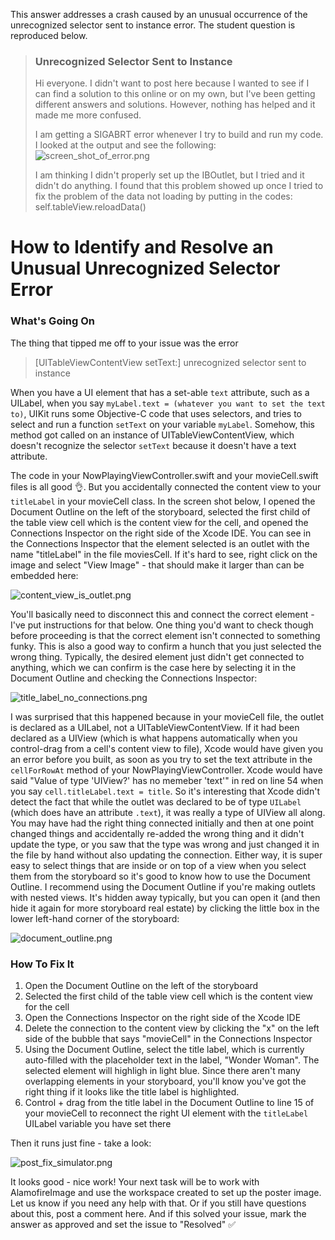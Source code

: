 This answer addresses a crash caused by an unusual occurrence of the unrecognized selector sent to instance error.  The student question is reproduced below.

> ### Unrecognized Selector Sent to Instance
>
> Hi everyone. I didn't want to post here because I wanted to see if I can find a solution to this online or on my own, but I've been getting different answers and solutions. However, nothing has helped and it made me more confused.
>
> I am getting a SIGABRT error whenever I try to build and run my code. I looked at the output and see the following:
> ![screen_shot_of_error.png](https://i.imgur.com/sQA9mME.png)
>
> I am thinking I didn't properly set up the IBOutlet, but I tried and it didn't do anything. I found that this problem showed up once I tried to fix the problem of the data not loading by putting in the codes: self.tableView.reloadData()

# How to Identify and Resolve an Unusual Unrecognized Selector Error

### What's Going On

The thing that tipped me off to your issue was the error

> [UITableViewContentView setText:] unrecognized selector sent to instance

When you have a UI element that has a set-able `text` attribute, such as a UILabel, when you say `myLabel.text = (whatever you want to set the text to)`, UIKit runs some Objective-C code that uses selectors, and tries to select and run a function `setText` on your variable `myLabel`.  Somehow, this method got called on an instance of UITableViewContentView, which doesn't recognize the selector `setText` because it doesn't have a text attribute.

The code in your NowPlayingViewController.swift and your movieCell.swift files is all good 👌.  But you accidentally connected the content view to your `titleLabel` in your movieCell class.  In the screen shot below, I opened the Document Outline on the left of the storyboard, selected the first child of the table view cell which is the content view for the cell, and opened the Connections Inspector on the right side of the Xcode IDE.  You can see in the Connections Inspector that the element selected is an outlet with the name "titleLabel" in the file moviesCell.  If it's hard to see, right click on the image and select "View Image" - that should make it larger than can be embedded here:

![content_view_is_outlet.png](https://i.imgur.com/ipL4kSA.png)

You'll basically need to disconnect this and connect the correct element - I've put instructions for that below.  One thing you'd want to check though before proceeding is that the correct element isn't connected to something funky.  This is also a good way to confirm a hunch that you just selected the wrong thing.  Typically, the desired element just didn't get connected to anything, which we can confirm is the case here by selecting it in the Document Outline and checking the Connections Inspector:

![title_label_no_connections.png](https://i.imgur.com/DHHlMDR.png)


I was surprised that this happened because in your movieCell file, the outlet is declared as a UILabel, not a UITableViewContentView.  If it had been declared as a UIView (which is what happens automatically when you control-drag from a cell's content view to file), Xcode would have given you an error before you built, as soon as you try to set the text attribute in the `cellForRowAt` method of your NowPlayingViewController. Xcode would have said "Value of type 'UIView?' has no memeber 'text'" in red on line 54 when you say `cell.titleLabel.text = title`.  So it's interesting that Xcode didn't detect the fact that while the outlet was declared to be of type `UILabel` (which does have an attribute `.text`), it was really a type of UIView all along.  You may have had the right thing connected initially and then at one point changed things and accidentally re-added the wrong thing and it didn't update the type, or you saw that the type was wrong and just changed it in the file by hand without also updating the connection.  Either way, it is super easy to select things that are inside or on top of a view when you select them from the storyboard so it's good to know how to use the Document Outline.  I recommend using the Document Outline if you're making outlets with nested views.  It's hidden away typically, but you can open it (and then hide it again for more storyboard real estate) by clicking the little box in the lower left-hand corner of the storyboard:

![document_outline.png](https://i.imgur.com/ez2HuFz.png)

### How To Fix It

1. Open the Document Outline on the left of the storyboard
2. Selected the first child of the table view cell which is the content view for the cell
3. Open the Connections Inspector on the right side of the Xcode IDE
4. Delete the connection to the content view by clicking the "x" on the left side of the bubble that says "movieCell" in the Connections Inspector
5. Using the Document Outline, select the title label, which is currently auto-filled with the placeholder text in the label, "Wonder Woman".  The selected element will highligh in light blue.  Since there aren't many overlapping elements in your storyboard, you'll know you've got the right thing if it looks like the title label is highlighted.
6. Control + drag from the title label in the Document Outline to line 15 of your movieCell to reconnect the right UI element with the `titleLabel` UILabel variable you have set there

Then it runs just fine - take a look:

![post_fix_simulator.png](https://i.imgur.com/v9Crf8G.png)

It looks good - nice work!  Your next task will be to work with AlamofireImage and use the workspace created to set up the poster image.  Let us know if you need any help with that.  Or if you still have questions about this, post a comment here.  And if this solved your issue, mark the answer as approved and set the issue to "Resolved" ✅
